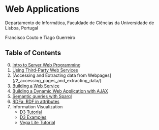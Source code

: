 # Web Applications
Departamento de Informática, Faculdade de Ciências da Universidade de Lisboa, Portugal

Francisco Couto e Tiago Guerreiro

## Table of Contents

0. [Intro to Server Web Programming](/0_intro_server_web_programming/)
1. [Using Third-Party Web Services](/1_using_web_services/)
2. [Accessing and Extracting data from Webpages] (/2_accessing_pages_and_extracting_data/)
3. [Building a Web Service](http://phppot.com/php/php-restful-web-service/)
4. [Building a Dynamic Web Application with AJAX](/4_building_a_dynamic_web_application/)
5. [Semantic queries with Sparql](5_using_rdf_and_sparql)
6. [RDFa: RDF in attributes](https://stuff.coffeecode.net/2014/lld_preconference/rdfa_exercises/)
7. Information Visualization
    * [D3 Tutorial](http://alignedleft.com/tutorials/d3)
    * [D3 Examples](http://bl.ocks.org/mbostock)
    * [Vega Lite Tutorial](https://vega.github.io/vega-lite/)







